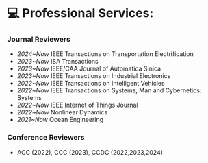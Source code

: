 # 💻 Professional Services:
### Journal Reviewers
- *2024~Now* IEEE Transactions on Transportation Electrification
- *2023~Now* ISA Transactions
- *2023~Now* IEEE/CAA Journal of Automatica Sinica
- *2023~Now* IEEE Transactions on Industrial Electronics
- *2022~Now* IEEE Transactions on Intelligent Vehicles
- *2022~Now* IEEE Transactions on Systems, Man and Cybernetics: Systems
- *2022~Now* IEEE Internet of Things Journal
- *2022~Now* Nonlinear Dynamics
- *2021~Now* Ocean Engineering

### Conference Reviewers
- ACC (2022), CCC (2023), CCDC (2022,2023,2024)
